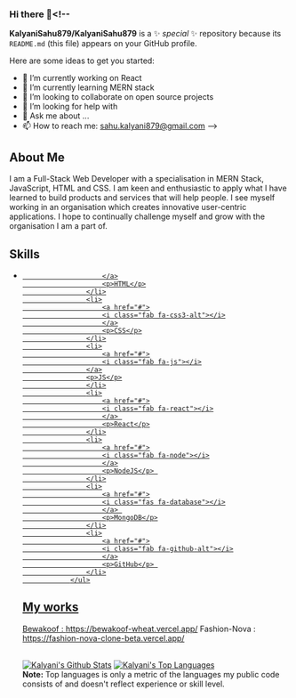 ### Hi there 👋<!--
**KalyaniSahu879/KalyaniSahu879** is a ✨ _special_ ✨ repository because its `README.md` (this file) appears on your GitHub profile.

Here are some ideas to get you started:

- 🔭 I’m currently working on React 
- 🌱 I’m currently learning MERN stack  
- 👯 I’m looking to collaborate on open source projects
- 🤔 I’m looking for help with 
- 💬 Ask me about ...
- 📫 How to reach me: sahu.kalyani879@gmail.com 
-->

## About Me
I am a Full-Stack Web Developer with a specialisation in MERN Stack, JavaScript, HTML and CSS. I am keen and enthusiastic to apply what I have learned to build products and services that will help people. I see myself working in an organisation which creates innovative user-centric applications. I hope to continually challenge myself and grow with the organisation I am a part of.

## Skills
<span>
<ul >
                    <li >
                        <a href="#">
                        <i class="fab fa-html5"></i>
                        
                        </a>
                        <p>HTML</p>
                    </li>
                    <li>
                        <a href="#">
                        <i class="fab fa-css3-alt"></i>
                        </a>
                        <p>CSS</p>
                    </li>
                    <li>
                        <a href="#">
                        <i class="fab fa-js"></i>
                    </a>
                    <p>JS</p>
                    </li>
                    <li>
                        <a href="#">
                        <i class="fab fa-react"></i>
                        </a> 
                        <p>React</p>
                    </li>
                    <li>
                        <a href="#">
                        <i class="fab fa-node"></i>
                        </a>
                        <p>NodeJS</p> 
                    </li>
                    <li>
                        <a href="#">
                        <i class="fas fa-database"></i>
                        </a> 
                        <p>MongoDB</p>
                    </li>
                    <li>
                        <a href="#">
                        <i class="fab fa-github-alt"></i>
                        </a>
                        <p>GitHub</p> 
                    </li>
                </ul>

## My works
Bewakoof : https://bewakoof-wheat.vercel.app/
Fashion-Nova : https://fashion-nova-clone-beta.vercel.app/

<br/>
    <a href="https://github.com/KalyaniSahu879/github-readme-stats"><img alt="Kalyani's Github Stats" src="https://github-readme-stats.vercel.app/api?username=Pulkit0111&show_icons=true&count_private=true&theme=react&hide_border=true&bg_color=0D1117" /></a>
  <a href="https://github.com/KalyaniSahu879/github-readme-stats"><img alt="Kalyani's Top Languages" src="https://github-readme-stats.vercel.app/api/top-langs/?username=KalyaniSahu879&langs_count=8&count_private=true&layout=compact&theme=react&hide_border=true&bg_color=0D1117" /></a>
  <br/>
  <b>Note:</b> Top languages is only a metric of the languages my public code consists of and doesn't reflect experience or skill level.
